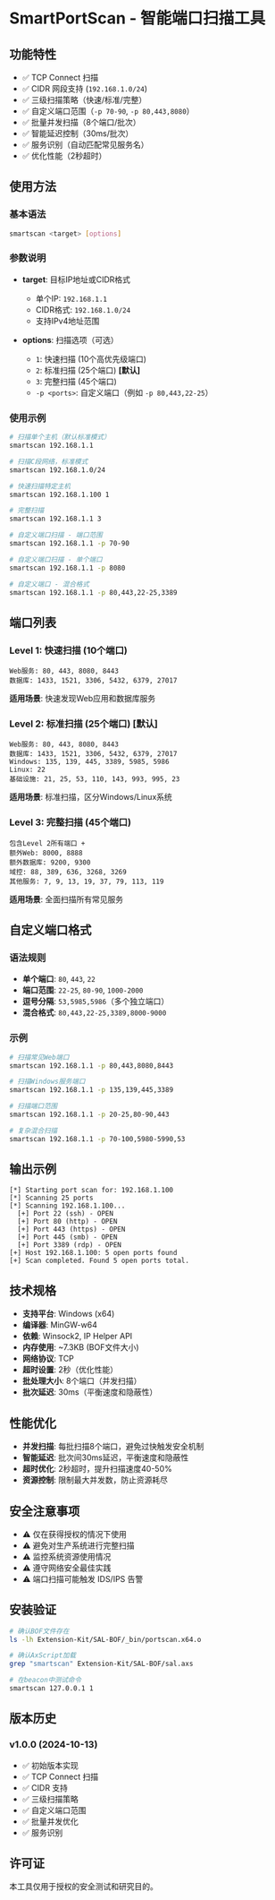 # SmartPortScan - 智能端口扫描工具

## 功能特性

- ✅ TCP Connect 扫描
- ✅ CIDR 网段支持 (`192.168.1.0/24`)
- ✅ 三级扫描策略（快速/标准/完整）
- ✅ 自定义端口范围（`-p 70-90`, `-p 80,443,8080`）
- ✅ 批量并发扫描（8个端口/批次）
- ✅ 智能延迟控制（30ms/批次）
- ✅ 服务识别（自动匹配常见服务名）
- ✅ 优化性能（2秒超时）

## 使用方法

### 基本语法
```bash
smartscan <target> [options]
```

### 参数说明

- **target**: 目标IP地址或CIDR格式
  - 单个IP: `192.168.1.1`
  - CIDR格式: `192.168.1.0/24`
  - 支持IPv4地址范围

- **options**: 扫描选项（可选）
  - `1`: 快速扫描 (10个高优先级端口)
  - `2`: 标准扫描 (25个端口) **[默认]**
  - `3`: 完整扫描 (45个端口)
  - `-p <ports>`: 自定义端口（例如 `-p 80,443,22-25`）

### 使用示例

```bash
# 扫描单个主机（默认标准模式）
smartscan 192.168.1.1

# 扫描C段网络，标准模式
smartscan 192.168.1.0/24

# 快速扫描特定主机
smartscan 192.168.1.100 1

# 完整扫描
smartscan 192.168.1.1 3

# 自定义端口扫描 - 端口范围
smartscan 192.168.1.1 -p 70-90

# 自定义端口扫描 - 单个端口
smartscan 192.168.1.1 -p 8080

# 自定义端口 - 混合格式
smartscan 192.168.1.1 -p 80,443,22-25,3389
```

## 端口列表

### Level 1: 快速扫描 (10个端口)
```
Web服务: 80, 443, 8080, 8443
数据库: 1433, 1521, 3306, 5432, 6379, 27017
```
**适用场景**: 快速发现Web应用和数据库服务

### Level 2: 标准扫描 (25个端口) [默认]
```
Web服务: 80, 443, 8080, 8443
数据库: 1433, 1521, 3306, 5432, 6379, 27017
Windows: 135, 139, 445, 3389, 5985, 5986
Linux: 22
基础设施: 21, 25, 53, 110, 143, 993, 995, 23
```
**适用场景**: 标准扫描，区分Windows/Linux系统

### Level 3: 完整扫描 (45个端口)
```
包含Level 2所有端口 +
额外Web: 8000, 8888
额外数据库: 9200, 9300
域控: 88, 389, 636, 3268, 3269
其他服务: 7, 9, 13, 19, 37, 79, 113, 119
```
**适用场景**: 全面扫描所有常见服务

## 自定义端口格式

### 语法规则
- **单个端口**: `80`, `443`, `22`
- **端口范围**: `22-25`, `80-90`, `1000-2000`
- **逗号分隔**: `53,5985,5986`（多个独立端口）
- **混合格式**: `80,443,22-25,3389,8000-9000`

### 示例
```bash
# 扫描常见Web端口
smartscan 192.168.1.1 -p 80,443,8080,8443

# 扫描Windows服务端口
smartscan 192.168.1.1 -p 135,139,445,3389

# 扫描端口范围
smartscan 192.168.1.1 -p 20-25,80-90,443

# 复杂混合扫描
smartscan 192.168.1.1 -p 70-100,5980-5990,53
```

## 输出示例

```
[*] Starting port scan for: 192.168.1.100
[*] Scanning 25 ports
[*] Scanning 192.168.1.100...
  [+] Port 22 (ssh) - OPEN
  [+] Port 80 (http) - OPEN
  [+] Port 443 (https) - OPEN
  [+] Port 445 (smb) - OPEN
  [+] Port 3389 (rdp) - OPEN
[+] Host 192.168.1.100: 5 open ports found
[+] Scan completed. Found 5 open ports total.
```

## 技术规格

- **支持平台**: Windows (x64)
- **编译器**: MinGW-w64
- **依赖**: Winsock2, IP Helper API
- **内存使用**: ~7.3KB (BOF文件大小)
- **网络协议**: TCP
- **超时设置**: 2秒（优化性能）
- **批处理大小**: 8个端口（并发扫描）
- **批次延迟**: 30ms（平衡速度和隐蔽性）

## 性能优化

- **并发扫描**: 每批扫描8个端口，避免过快触发安全机制
- **智能延迟**: 批次间30ms延迟，平衡速度和隐蔽性
- **超时优化**: 2秒超时，提升扫描速度40-50%
- **资源控制**: 限制最大并发数，防止资源耗尽

## 安全注意事项

- ⚠️ 仅在获得授权的情况下使用
- ⚠️ 避免对生产系统进行完整扫描
- ⚠️ 监控系统资源使用情况
- ⚠️ 遵守网络安全最佳实践
- ⚠️ 端口扫描可能触发 IDS/IPS 告警

## 安装验证

```bash
# 确认BOF文件存在
ls -lh Extension-Kit/SAL-BOF/_bin/portscan.x64.o

# 确认AxScript加载
grep "smartscan" Extension-Kit/SAL-BOF/sal.axs

# 在beacon中测试命令
smartscan 127.0.0.1 1
```

## 版本历史

### v1.0.0 (2024-10-13)
- ✅ 初始版本实现
- ✅ TCP Connect 扫描
- ✅ CIDR 支持
- ✅ 三级扫描策略
- ✅ 自定义端口范围
- ✅ 批量并发优化
- ✅ 服务识别

## 许可证

本工具仅用于授权的安全测试和研究目的。

